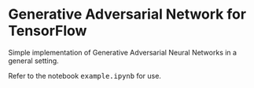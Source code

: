 # Generative Adversarial Network for TensorFlow

Simple implementation of Generative Adversarial Neural Networks in a general setting.

Refer to the notebook <tt>example.ipynb</tt> for use.